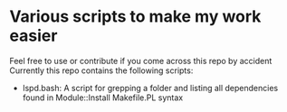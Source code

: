 Various scripts to make my work easier
======================================

Feel free to use or contribute if you come across this repo by accident
Currently this repo contains the following scripts:

 - lspd.bash: 
   A script for grepping a folder and listing all dependencies found
   in Module::Install Makefile.PL syntax

